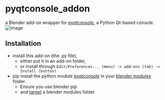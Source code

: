 # pyqtconsole_addon
a Blender add-on wrapper for [pyqtconsole](https://github.com/pyqtconsole/pyqtconsole), a Python Qt-based console.
![image](https://user-images.githubusercontent.com/3758308/226176132-224c5290-4f54-42c9-945a-55eaa89fc6a6.png)


## Installation
- install this add-on (the .py file), 
  - either put it in an add-on folder, 
  - or install through `Edit/Preferences... (menu) -> add-ons (tab) -> Install (button)`
- pip install the python module [pyqtconsole](https://pypi.org/project/pyqtconsole/) in your [blender modules](https://docs.blender.org/manual/en/latest/advanced/blender_directory_layout.html) folder. 
  - Ensure you use blender pip
  - and [target](https://pip.pypa.io/en/stable/cli/pip_install/#:~:text=%2Dt%2C-,%2D%2Dtarget,-%3Cdir%3E%23) a blender modules folder
